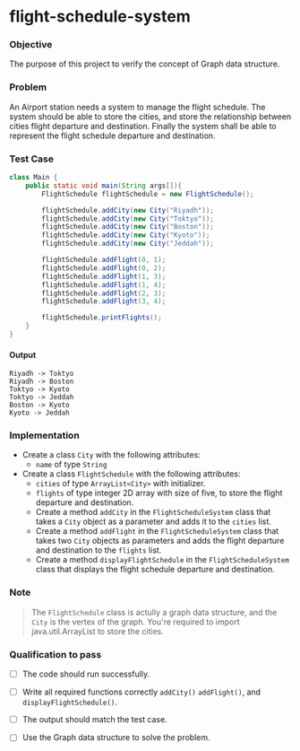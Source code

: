 # flight-schedule-system 

### Objective
The purpose of this project to verify the concept of Graph data structure.


### Problem
An Airport station needs a system to manage the flight schedule. The system should be able to store the cities, and store the relationship between cities flight departure and destination. Finally the system shall be able to represent the flight schedule departure and destination.


### Test Case
``` java
class Main {
    public static void main(String args[]){
        FlightSchedule flightSchedule = new FlightSchedule();

        flightSchedule.addCity(new City("Riyadh"));
        flightSchedule.addCity(new City("Toktyo"));
        flightSchedule.addCity(new City("Boston"));
        flightSchedule.addCity(new City("Kyoto"));
        flightSchedule.addCity(new City("Jeddah"));

        flightSchedule.addFlight(0, 1);
        flightSchedule.addFlight(0, 2);
        flightSchedule.addFlight(1, 3);
        flightSchedule.addFlight(1, 4);
        flightSchedule.addFlight(2, 3);
        flightSchedule.addFlight(3, 4);

        flightSchedule.printFlights();
    }
}
```
#### Output
```
Riyadh -> Toktyo
Riyadh -> Boston
Toktyo -> Kyoto
Toktyo -> Jeddah
Boston -> Kyoto
Kyoto -> Jeddah
```

### Implementation
- Create a class `City` with the following attributes:
    - `name` of type `String`
- Create a class `FlightSchedule` with the following attributes:
    - `cities` of type `ArrayList<City>` with initializer.
    - `flights` of type integer 2D array with size of five, to store the flight departure and destination.
    - Create a method `addCity` in the `FlightScheduleSystem` class that takes a `City` object as a parameter and adds it to the `cities` list.
    - Create a method `addFlight` in the `FlightScheduleSystem` class that takes two `City` objects as parameters and adds the flight departure and destination to the `flights` list.
    - Create a method `displayFlightSchedule` in the `FlightScheduleSystem` class that displays the flight schedule departure and destination.

### Note
> The `FlightSchedule` class is actully a graph data structure, and the `City` is the vertex of the graph.
> You're required to import java.util.ArrayList to store the cities.



### Qualification to pass
- [ ] The code should run successfully.
- [ ] Write all required functions correctly `addCity()` `addFlight()`, and `displayFlightSchedule()`.
- [ ] The output should match the test case.
- [ ] Use the Graph data structure to solve the problem.

